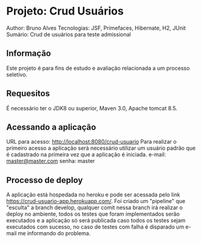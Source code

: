 Projeto: Crud Usuários
========================
Author: Bruno Alves
Tecnologias: JSF, Primefaces, Hibernate, H2, JUnit
Sumário: Crud de usuários para teste admissional

Informação
--
Este projeto é para fins de estudo e avaliação relacionada a um processo seletivo.

Requesitos
--
É necessário ter o JDK8 ou superior, Maven 3.0, Apache tomcat 8.5.

Acessando a aplicação
--
URL para acesso: <http://localhost:8080/crud-usuario>
Para realizar o primeiro acesso a aplicação será necessário utilizar um usuário padrão que é cadastrado na primeira vez que a aplicação é iniciada.
e-mail: master@master.com
senha: master

Processo de deploy
--
A aplicação está hospedada no heroku e pode ser acessada pelo link <https://crud-usuario-app.herokuapp.com/>. Foi criado um "pipeline" que "esculta" a branch develop, qualquer comit nessa branch irá realizar o deploy no ambiente, todos os testes que foram implementados serão executados e a aplicação só será publicada caso todos os testes sejam executados com sucesso, no caso de testes com falha é disparado um e-mail me informando do problema.